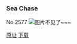 ### Sea Chase
No.2577
![图片不见了~~~](https://imgs.xkcd.com/comics/sea_chase.png)

[原址](https://xkcd.com//2577) [下载](https://imgs.xkcd.com/comics/sea_chase.png)

